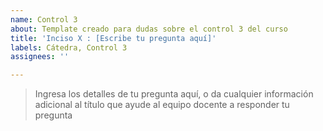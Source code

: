 ```yaml
---
name: Control 3
about: Template creado para dudas sobre el control 3 del curso
title: 'Inciso X : [Escribe tu pregunta aquí]'
labels: Cátedra, Control 3
assignees: ''

---
```


> Ingresa los detalles de tu pregunta aquí, o da cualquier información  adicional al título que ayude al equipo docente a responder tu pregunta
